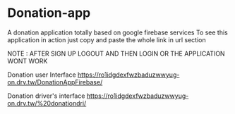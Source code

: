 # Donation-app
A donation application totally based on google firebase services
To see this application in action just copy and paste the whole link in url section

NOTE : AFTER SIGN UP LOGOUT AND THEN LOGIN OR THE APPLICATION WONT WORK

Donation user Interface
https://ro1idgdexfwzbaduzwwyug-on.drv.tw/DonationAppFirebase/

Donation driver's interface
https://ro1idgdexfwzbaduzwwyug-on.drv.tw/%20donationdri/
